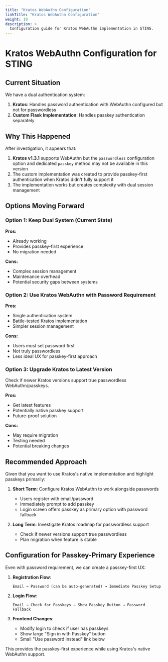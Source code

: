 ```yaml
---
title: "Kratos WebAuthn Configuration"
linkTitle: "Kratos WebAuthn Configuration"
weight: 10
description: >
  Configuration guide for Kratos WebAuthn implementation in STING.
---
```


# Kratos WebAuthn Configuration for STING

## Current Situation

We have a dual authentication system:
1. **Kratos**: Handles password authentication with WebAuthn configured but not for passwordless
2. **Custom Flask Implementation**: Handles passkey authentication separately

## Why This Happened

After investigation, it appears that:

1. **Kratos v1.3.1** supports WebAuthn but the `passwordless` configuration option and dedicated `passkey` method may not be available in this version
2. The custom implementation was created to provide passkey-first authentication when Kratos didn't fully support it
3. The implementation works but creates complexity with dual session management

## Options Moving Forward

### Option 1: Keep Dual System (Current State)
**Pros:**
- Already working
- Provides passkey-first experience
- No migration needed

**Cons:**
- Complex session management
- Maintenance overhead
- Potential security gaps between systems

### Option 2: Use Kratos WebAuthn with Password Requirement
**Pros:**
- Single authentication system
- Battle-tested Kratos implementation
- Simpler session management

**Cons:**
- Users must set password first
- Not truly passwordless
- Less ideal UX for passkey-first approach

### Option 3: Upgrade Kratos to Latest Version
Check if newer Kratos versions support true passwordless WebAuthn/passkeys.

**Pros:**
- Get latest features
- Potentially native passkey support
- Future-proof solution

**Cons:**
- May require migration
- Testing needed
- Potential breaking changes

## Recommended Approach

Given that you want to use Kratos's native implementation and highlight passkeys primarily:

1. **Short Term**: Configure Kratos WebAuthn to work alongside passwords
   - Users register with email/password
   - Immediately prompt to add passkey
   - Login screen offers passkey as primary option with password fallback

2. **Long Term**: Investigate Kratos roadmap for passwordless support
   - Check if newer versions support true passwordless
   - Plan migration when feature is stable

## Configuration for Passkey-Primary Experience

Even with password requirement, we can create a passkey-first UX:

1. **Registration Flow**:
   ```
   Email → Password (can be auto-generated) → Immediate Passkey Setup
   ```

2. **Login Flow**:
   ```
   Email → Check for Passkeys → Show Passkey Button → Password Fallback
   ```

3. **Frontend Changes**:
   - Modify login to check if user has passkeys
   - Show large "Sign in with Passkey" button
   - Small "Use password instead" link below

This provides the passkey-first experience while using Kratos's native WebAuthn support.